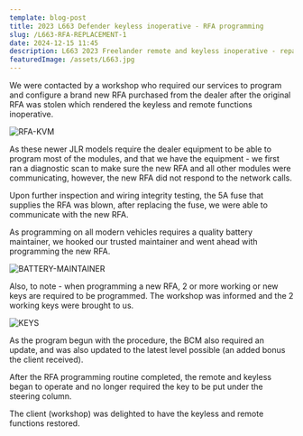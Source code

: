 ```yaml
---
template: blog-post
title: 2023 L663 Defender keyless inoperative - RFA programming
slug: /L663-RFA-REPLACEMENT-1
date: 2024-12-15 11:45
description: L663 2023 Freelander remote and keyless inoperative - repaired by MOK'S AUTO
featuredImage: /assets/L663.jpg
---
```


We were contacted by a workshop who required our services to program and configure a brand new RFA purchased from the dealer after the original RFA was stolen which rendered the keyless and remote functions inoperative.

![RFA-KVM](/assets/RFA-L663.jpg "Picture of the RFA/KVM")

As these newer JLR models require the dealer equipment to be able to program most of the modules, and that we have the equipment - we first ran a diagnostic scan to make sure the new RFA and all other modules were communicating, however, the new RFA did not respond to the network calls.

Upon further inspection and wiring integrity testing, the 5A fuse that supplies the RFA was blown, after replacing the fuse, we were able to communicate with the new RFA.

As programming on all modern vehicles requires a quality battery maintainer, we hooked our trusted maintainer and went ahead with programming the new RFA.

![BATTERY-MAINTAINER](/assets/battery-maintainer.jpg "Demonstration picture of a BATTERY-MAINTAINER")

Also, to note - when programming a new RFA, 2 or more working or new keys are required to be programmed.
The workshop was informed and the 2 working keys were brought to us.

![KEYS](/assets/KEYS-L663.jpg "Picture of 2 KEYS")

As the program begun with the procedure, the BCM also required an update, and was also updated to the latest level possible (an added bonus the client received).

After the RFA programming routine completed, the remote and keyless began to operate and no longer required the key to be put under the steering column.

The client (workshop) was delighted to have the keyless and remote functions restored.